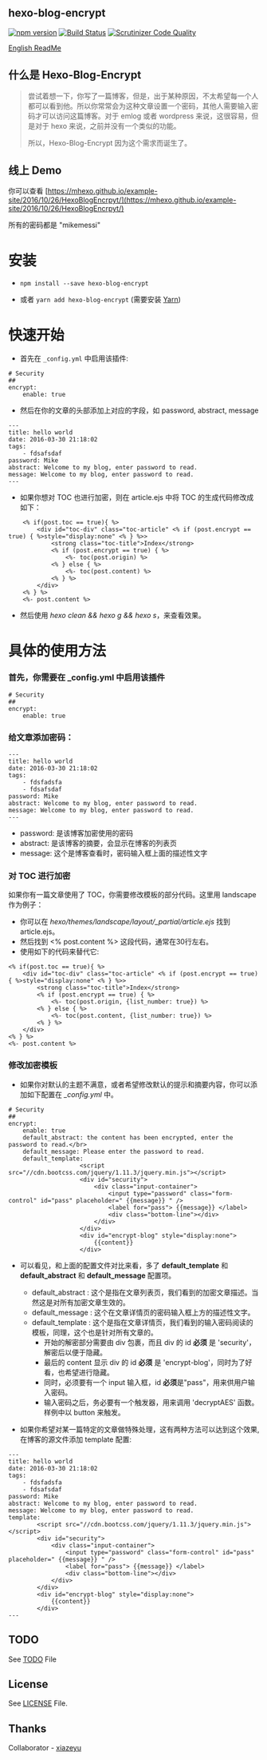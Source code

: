 hexo-blog-encrypt
---

[![npm version](https://badge.fury.io/js/hexo-blog-encrypt.svg)](https://badge.fury.io/js/hexo-blog-encrypt)
[![Build Status](https://scrutinizer-ci.com/g/MikeCoder/hexo-blog-encrypt/badges/build.png?b=master)](https://scrutinizer-ci.com/g/MikeCoder/hexo-blog-encrypt/build-status/master)
[![Scrutinizer Code Quality](https://scrutinizer-ci.com/g/MikeCoder/hexo-blog-encrypt/badges/quality-score.png?b=master)](https://scrutinizer-ci.com/g/MikeCoder/hexo-blog-encrypt/?branch=master)

[English ReadMe](./ReadMe.md)

## 什么是 Hexo-Blog-Encrypt
> 尝试着想一下，你写了一篇博客，但是，出于某种原因，不太希望每一个人都可以看到他。所以你常常会为这种文章设置一个密码，其他人需要输入密码才可以访问这篇博客。对于 emlog 或者 wordpress 来说，这很容易，但是对于 hexo 来说，之前并没有一个类似的功能。
>
> 所以，Hexo-Blog-Encrypt 因为这个需求而诞生了。

## 线上 Demo
你可以查看 [https://mhexo.github.io/example-site/2016/10/26/HexoBlogEncrpyt/](https://mhexo.github.io/example-site/2016/10/26/HexoBlogEncrpyt/)

所有的密码都是 "mikemessi"

# 安装
+ `npm install --save hexo-blog-encrypt`

+ 或者 `yarn add hexo-blog-encrypt` (需要安装 [Yarn](https://yarnpkg.com/en/))


# 快速开始
+ 首先在 `_config.yml` 中启用该插件:

```
# Security
##
encrypt:
    enable: true
```

+ 然后在你的文章的头部添加上对应的字段，如 password, abstract, message

```
---
title: hello world
date: 2016-03-30 21:18:02
tags:
    - fdsafsdaf
password: Mike
abstract: Welcome to my blog, enter password to read.
message: Welcome to my blog, enter password to read.
---
```

+ 如果你想对 TOC 也进行加密，则在 article.ejs 中将 TOC 的生成代码修改成如下：

```
    <% if(post.toc == true){ %>
        <div id="toc-div" class="toc-article" <% if (post.encrypt == true) { %>style="display:none" <% } %>>
            <strong class="toc-title">Index</strong>
            <% if (post.encrypt == true) { %>
                <%- toc(post.origin) %>
            <% } else { %>
                <%- toc(post.content) %>
            <% } %>
        </div>
    <% } %>
    <%- post.content %>
```

+ 然后使用 *hexo clean && hexo g && hexo s*，来查看效果。


# 具体的使用方法

### 首先，你需要在 _config.yml 中启用该插件
```
# Security
##
encrypt:
    enable: true
```

### 给文章添加密码：
```
---
title: hello world
date: 2016-03-30 21:18:02
tags:
    - fdsfadsfa
    - fdsafsdaf
password: Mike
abstract: Welcome to my blog, enter password to read.
message: Welcome to my blog, enter password to read.
---
```

+ password: 是该博客加密使用的密码
+ abstract: 是该博客的摘要，会显示在博客的列表页
+ message: 这个是博客查看时，密码输入框上面的描述性文字



### 对 TOC 进行加密

如果你有一篇文章使用了 TOC，你需要修改模板的部分代码。这里用 landscape 作为例子：

+ 你可以在 *hexo/themes/landscape/layout/_partial/article.ejs* 找到 article.ejs。
+ 然后找到 <% post.content %> 这段代码，通常在30行左右。
+ 使用如下的代码来替代它:
```
<% if(post.toc == true){ %>
    <div id="toc-div" class="toc-article" <% if (post.encrypt == true) { %>style="display:none" <% } %>>
        <strong class="toc-title">Index</strong>
        <% if (post.encrypt == true) { %>
            <%- toc(post.origin, {list_number: true}) %>
        <% } else { %>
            <%- toc(post.content, {list_number: true}) %>
        <% } %>
    </div>
<% } %>
<%- post.content %>
```

### 修改加密模板

+ 如果你对默认的主题不满意，或者希望修改默认的提示和摘要内容，你可以添加如下配置在 *_config.yml* 中。

```
# Security
##
encrypt:
    enable: true
    default_abstract: the content has been encrypted, enter the password to read.</br>
    default_message: Please enter the password to read.
    default_template:
                    <script src="//cdn.bootcss.com/jquery/1.11.3/jquery.min.js"></script>
                    <div id="security">
                        <div class="input-container">
                            <input type="password" class="form-control" id="pass" placeholder=" {{message}} " />
                            <label for="pass"> {{message}} </label>
                            <div class="bottom-line"></div>
                        </div>
                    </div>
                    <div id="encrypt-blog" style="display:none">
                        {{content}}
                    </div>
```
+ 可以看见，和上面的配置文件对比来看，多了 **default_template** 和 **default_abstract**  和 **default_message** 配置项。
    + default_abstract : 这个是指在文章列表页，我们看到的加密文章描述。当然这是对所有加密文章生效的。
    + default_message : 这个在文章详情页的密码输入框上方的描述性文字。
    + default_template : 这个是指在文章详情页，我们看到的输入密码阅读的模板，同理，这个也是针对所有文章的。
        + 开始的解密部分需要由 div 包裹，而且 div 的 id **必须** 是 'security'，解密后以便于隐藏。
        + 最后的 content 显示 div 的 id **必须** 是 'encrypt-blog'，同时为了好看，也希望进行隐藏。
        + 同时，必须要有一个 input 输入框，id **必须**是"pass"，用来供用户输入密码。
        + 输入密码之后，务必要有一个触发器，用来调用 'decryptAES' 函数。样例中以 button 来触发。


+ 如果你希望对某一篇特定的文章做特殊处理，这有两种方法可以达到这个效果, 在博客的源文件添加 template 配置:

```
---
title: hello world
date: 2016-03-30 21:18:02
tags:
    - fdsfadsfa
    - fdsafsdaf
password: Mike
abstract: Welcome to my blog, enter password to read.
message: Welcome to my blog, enter password to read.
template:
        <script src="//cdn.bootcss.com/jquery/1.11.3/jquery.min.js"></script>
        <div id="security">
            <div class="input-container">
                <input type="password" class="form-control" id="pass" placeholder=" {{message}} " />
                <label for="pass"> {{message}} </label>
                <div class="bottom-line"></div>
            </div>
        </div>
        <div id="encrypt-blog" style="display:none">
            {{content}}
        </div>
---
```

## TODO
See [TODO](./TODO.md) File

## License
See [LICENSE](./LICENSE) File.


## Thanks
Collaborator - [xiazeyu](https://github.com/xiazeyu)
